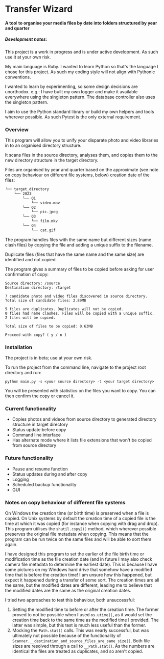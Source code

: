 # Transfer Wizard
#### A tool to organise your media files by date into folders structured by year and quarter

##### Development notes:

This project is a work in progress and is under active development. As such use it at your own risk.

My main language is Ruby. I wanted to learn Python so that's the language I chose for this project. As such my coding style will not align with Pythonic conventions.

I wanted to learn by experimenting, so some design decisions are unorthodox. e.g.: I have built my own logger and make it available everywhere using the singleton pattern. The database controller also uses the singleton pattern.

I aim to use the Python standard library or build my own helpers and tools wherever possible. As such Pytest is the only external requirement.

### Overview

This program will allow you to unify your disparate photo and video libraries in to an organised directory structure.

It scans files in the source directory, analyses them, and copies them to the new directory structure in the target directory.

Files are organised by year and quarter based on the approximate (see note on copy behaviour on different file systems, below) creation date of the files: 
```bash
└── target_directory
    └── 2023
        └── Q1
            └── video.mov
        └── Q2
            └── pic.jpeg        
        └── Q3
            └── film.mkv        
        └── Q4
            └── cat.gif
```

The program handles files with the same name but different sizes (name clash files) by copying the file and adding a unique suffix to the filename.

Duplicate files (files that have the same name and the same size) are identified and not copied.

The program gives a summary of files to be copied before asking for user confirmation of copy:

```commandline
Source directory: /source
Destination directory: /target

7 candidate photo and video files discovered in source directory.
Total size of candidate files: 2.89MB

5 files are duplicates. Duplicates will not be copied.
0 files had name clashes. Files will be copied with a unique suffix.
2 files will be copied.

Total size of files to be copied: 0.63MB

Proceed with copy? ( y / n )
```

### Installation

The project is in beta; use at your own risk.

To run the project from the command line, navigate to the project root directory and run:

`python main.py -s <your source directory> -t <your target directory>`

You will be presented with statistics on the files you want to copy. You can then confirm the copy or cancel it.


### Current functionality
- Copies photos and videos from source directory to generated directory structure in target directory
- Status update before copy
- Command line interface
- Has alternate mode where it lists file extensions that won't be copied from source directory

### Future functionality
- Pause and resume function
- Status updates during and after copy
- Logging
- Scheduled backup functionality
- GUI

### Notes on copy behaviour of different file systems

On Windows the creation time (or birth time) is preserved when a file is copied. On Unix systems by default the creation time of a copied file is the time at which it was copied (for instance when copying with drag and drop). This program utilises the `shutil.copy2()` method, which wherever possible preserves the original file metadata when copying. This means that the program can be run twice on the same files and will be able to sort them again. 

I have designed this program to set the earlier of the file birth time or modification time as the file creation date (and in future I may also check camera file metadata to determine the earliest date). This is because I have some pictures on my Windows hard drive that somehow have a modified time that is before the creation time! I am unsure how this happened, but expect it happened during a transfer of some sort. The creation times are all the same, but the modified dates are different, leading me to believe that the modified dates are the same as the original creation dates.

I tried two approaches to test this behaviour, both unsuccessful:

1. Setting the modified time to before or after the creation time. The former proved to not be possible when I used `os.utime()`, as it would set the creation time back to the same time as the modified time I provided. The latter was simple, but this test is much less useful than the former.
2. Mocking the `Path.stat()` calls. This was nearly successful, but was ultimately not possible because of the functionality of `Scanner.__destination_and_source_files_are_same_size()`. Both file sizes are resolved through a call to `__Path.stat()`. As the numbers are identical the files are treated as duplicates, and so aren't copied.